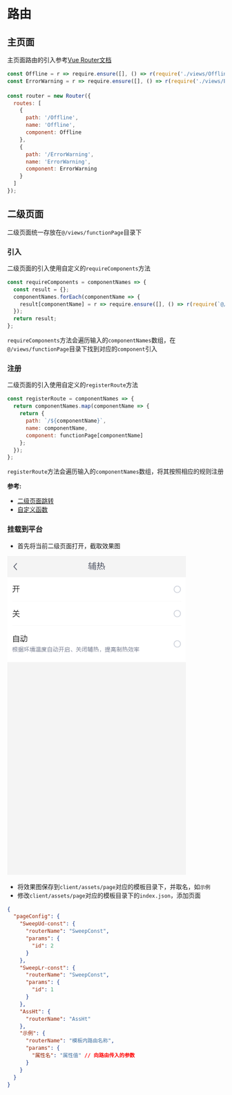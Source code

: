 # 路由

## 主页面

主页面路由的引入参考[Vue Router文档](https://router.vuejs.org/zh/)

``` js
const Offline = r => require.ensure([], () => r(require('./views/Offline')), 'offline');
const ErrorWarning = r => require.ensure([], () => r(require('./views/ErrorWarning')), 'errorWarning');

const router = new Router({
  routes: [
    {
      path: '/Offline',
      name: 'Offline',
      component: Offline
    },
    {
      path: '/ErrorWarning',
      name: 'ErrorWarning',
      component: ErrorWarning
    }
  ]
});
```

## 二级页面

二级页面统一存放在`@/views/functionPage`目录下

### 引入

二级页面的引入使用自定义的`requireComponents`方法

``` js
const requireComponents = componentNames => {
  const result = {};
  componentNames.forEach(componentName => {
    result[componentName] = r => require.ensure([], () => r(require(`@/views/functionPage/${componentName}`)));
  });
  return result;
};
```

`requireComponents`方法会遍历输入的`componentNames`数组，在`@/views/functionPage`目录下找到对应的`component`引入

### 注册

二级页面的引入使用自定义的`registerRoute`方法

``` js
const registerRoute = componentNames => {
  return componentNames.map(componentName => {
    return {
      path: `/${componentName}`,
      name: componentName,
      component: functionPage[componentName]
    };
  });
};
```

`registerRoute`方法会遍历输入的`componentNames`数组，将其按照相应的规则注册

**参考:**

- [二级页面跳转](./Customize.md)
- [自定义函数](./Customize.md)

### 挂载到平台

- 首先将当前二级页面打开，截取效果图

![Router page](./../../.vuepress/public/img/router-page.png)

- 将效果图保存到`client/assets/page`对应的模板目录下，并取名，如`示例`
- 修改`client/assets/page`对应的模板目录下的`index.json`，添加页面

``` json {18,19,20,21,22,23}
{
  "pageConfig": {
    "SweepUd-const": {
      "routerName": "SweepConst",
      "params": {
        "id": 2
      }
    },
    "SweepLr-const": {
      "routerName": "SweepConst",
      "params": {
        "id": 1
      }
    },
    "AssHt": {
      "routerName": "AssHt"
    },
    "示例": {
      "routerName": "模板内路由名称",
      "params": {
        "属性名": "属性值" // 向路由传入的参数
      }
    }
  }
}
```
